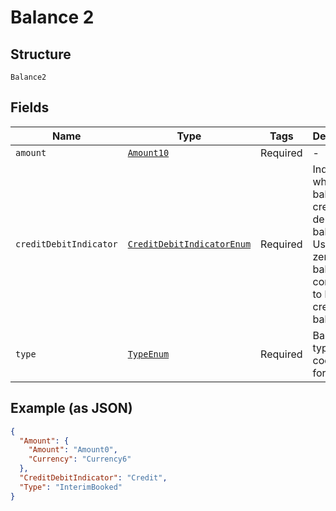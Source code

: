
# Balance 2

## Structure

`Balance2`

## Fields

| Name | Type | Tags | Description |
|  --- | --- | --- | --- |
| `amount` | [`Amount10`](../../doc/models/amount-10.md) | Required | - |
| `creditDebitIndicator` | [`CreditDebitIndicatorEnum`](../../doc/models/credit-debit-indicator-enum.md) | Required | Indicates whether the balance is a credit or a debit balance. Usage: A zero balance is considered to be a credit balance. |
| `type` | [`TypeEnum`](../../doc/models/type-enum.md) | Required | Balance type, in a coded form. |

## Example (as JSON)

```json
{
  "Amount": {
    "Amount": "Amount0",
    "Currency": "Currency6"
  },
  "CreditDebitIndicator": "Credit",
  "Type": "InterimBooked"
}
```

